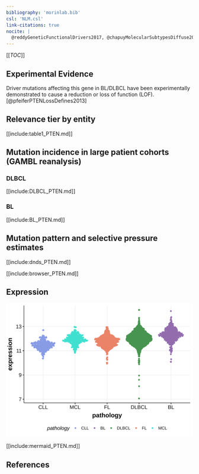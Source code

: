 ```yaml
---
bibliography: 'morinlab.bib'
csl: 'NLM.csl'
link-citations: true
nocite: |
  @reddyGeneticFunctionalDrivers2017, @chapuyMolecularSubtypesDiffuse2018, @loveGeneticLandscapeMutations2012, 
---
```

[[_TOC_]]


## Experimental Evidence

Driver mutations affecting this gene in BL/DLBCL have been experimentally demonstrated to cause a reduction or loss of function (LOF).[@pfeiferPTENLossDefines2013]

## Relevance tier by entity

[[include:table1_PTEN.md]]

## Mutation incidence in large patient cohorts (GAMBL reanalysis)

### DLBCL
[[include:DLBCL_PTEN.md]]

### BL
[[include:BL_PTEN.md]]

## Mutation pattern and selective pressure estimates

[[include:dnds_PTEN.md]]

[[include:browser_PTEN.md]]

## Expression
![](images/gene_expression/PTEN_by_pathology.svg)
<!-- ORIGIN: loveGeneticLandscapeMutations2012 -->
<!-- BL: loveGeneticLandscapeMutations2012 -->

[[include:mermaid_PTEN.md]]

## References

